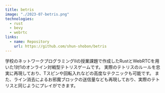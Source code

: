 ```yaml
---
title: betris
image: "./2023-07-betris.png"
technologies:
  - rust
  - bevy
  - webrtc
links:
  - name: Repository
    url: https://github.com/shun-shobon/betris
---
```


学校のネットワークプログラミングIIの授業課題で作成したRustとWebRTCを用いた1対1のオンライン対戦型テトリスゲームです。
実際のテトリスのルールを忠実に再現しており、Tスピンや回転入れなどの高度なテクニックも可能です。
また、ライン消去によるお邪魔ブロックの送信量なども再現しており、実際のテトリスと同じようにプレイができます。
